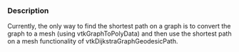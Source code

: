 ### Description

Currently, the only way to find the shortest path on a graph is to convert the graph to a mesh (using vtkGraphToPolyData) and then use the shortest path on a mesh functionality of vtkDijkstraGraphGeodesicPath.
